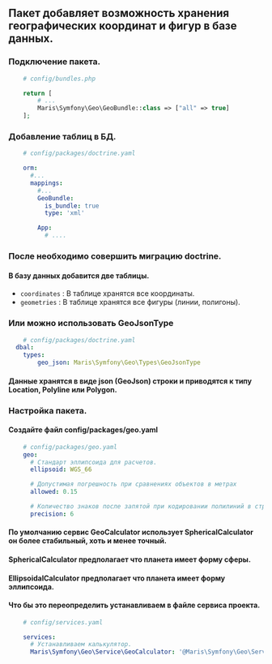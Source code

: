 ## Пакет добавляет возможность хранения географических координат и фигур в базе данных.

### Подключение пакета.

```php
    # config/bundles.php

    return [
        # ...
        Maris\Symfony\Geo\GeoBundle::class => ["all" => true]
    ];
```

### Добавление таблиц в БД.

```yaml
    # config/packages/doctrine.yaml

    orm:
      #...
      mappings:
        #...
        GeoBundle:
          is_bundle: true
          type: 'xml'

        App:
          # ....
```

### После необходимо совершить миграцию doctrine. 

#### В базу данных добавится две таблицы.
    
- `сoordinates` : В таблице хранятся все координаты.
- `geometries` : В таблице хранятся все фигуры (линии, полигоны).

### Или можно использовать GeoJsonType

```yaml
    # config/packages/doctrine.yaml
  dbal:
    types:
        geo_json: Maris\Symfony\Geo\Types\GeoJsonType
```

#### Данные хранятся в виде json (GeoJson) строки и приводятся к типу Location, Polyline или Polygon.

### Настройка пакета.
#### Создайте файл config/packages/geo.yaml

```yaml
    # config/packages/geo.yaml
    geo:
      # Стандарт эллипсоида для расчетов.
      ellipsoid: WGS_66

      # Допустимая погрешность при сравнениях объектов в метрах
      allowed: 0.15

      # Количество знаков после запятой при кодировании полилиний в строку
      precision: 6
```

#### По умолчанию сервис GeoCalculator использует SphericalCalculator он более стабильный, хоть и менее точный.
#### SphericalCalculator предполагает что планета имеет форму сферы.
#### EllipsoidalCalculator предполагает что планета имеет форму эллипсоида.
#### Что бы это переопределить устанавливаем в файле сервиса проекта.

```yaml
    # config/services.yaml

    services:
      # Устанавливаем калькулятор.
      Maris\Symfony\Geo\Service\GeoCalculator: '@Maris\Symfony\Geo\Service\EllipsoidalCalculator'
```
